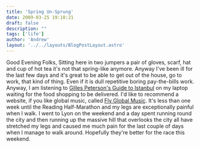 ```yaml
---
title: 'Spring Un-Sprung'
date: 2009-03-25 19:10:21
draft: false
description: ""
tags: ['life']
author: 'Andrew'
layout: '../../layouts/BlogPostLayout.astro'
---
```


Good Evening Folks, Sitting here in two jumpers a pair of gloves, scarf, hat and cup of hot tea it's not that spring-like anymore. Anyway I've been ill for the last few days and it's great to be able to get out of the house, go to work, that kind of thing. Even if it is dull repetitive boring pay-the-bills work. Anyway, I am listening to [Gilles Peterson's Guide to Istanbul](http://www.bbc.co.uk/iplayer/episode/b00j8gjy/International_Radio_1_Istanbul_Turkey/ "Gilles' Guide to Istanbul") on my laptop waiting for the food shopping to be delivered. I'd like to recommend a website, if you like global music, called [Fly Global Music](http://www.flyglobalmusic.com/fly/index.html "fly global music"). It's less than one week until the Reading Half-Marathon and my legs are exceptionally painful when I walk. I went to Lyon on the weekend and a day spent running round the city and then running up the massive hill that overlooks the city all have stretched my legs and caused me much pain for the last couple of days when I manage to walk around. Hopefully they're better for the race this weekend.
